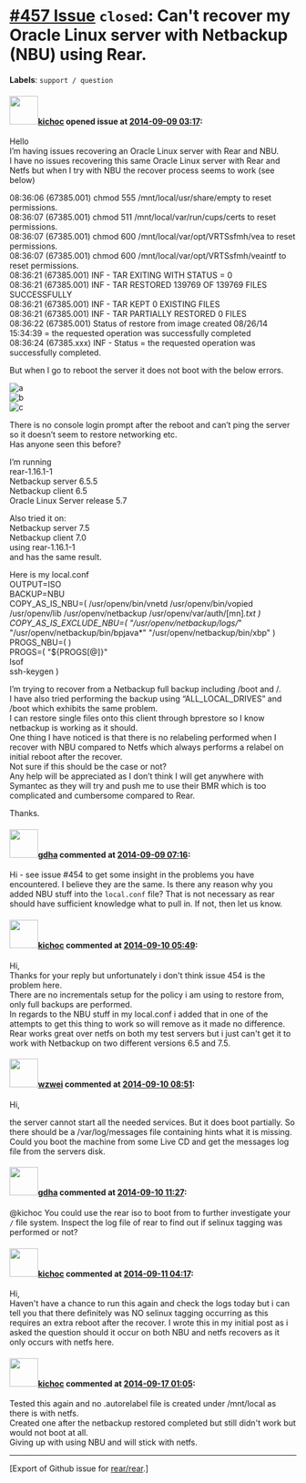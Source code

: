 [\#457 Issue](https://github.com/rear/rear/issues/457) `closed`: Can't recover my Oracle Linux server with Netbackup (NBU) using Rear.
======================================================================================================================================

**Labels**: `support / question`

#### <img src="https://avatars.githubusercontent.com/u/8703994?v=4" width="50">[kichoc](https://github.com/kichoc) opened issue at [2014-09-09 03:17](https://github.com/rear/rear/issues/457):

Hello  
I’m having issues recovering an Oracle Linux server with Rear and NBU.  
I have no issues recovering this same Oracle Linux server with Rear and
Netfs but when I try with NBU the recover process seems to work (see
below)

08:36:06 (67385.001) chmod 555 /mnt/local/usr/share/empty to reset
permissions.  
08:36:07 (67385.001) chmod 511 /mnt/local/var/run/cups/certs to reset
permissions.  
08:36:07 (67385.001) chmod 600 /mnt/local/var/opt/VRTSsfmh/vea to reset
permissions.  
08:36:07 (67385.001) chmod 600 /mnt/local/var/opt/VRTSsfmh/veaintf to
reset permissions.  
08:36:21 (67385.001) INF - TAR EXITING WITH STATUS = 0  
08:36:21 (67385.001) INF - TAR RESTORED 139769 OF 139769 FILES
SUCCESSFULLY  
08:36:21 (67385.001) INF - TAR KEPT 0 EXISTING FILES  
08:36:21 (67385.001) INF - TAR PARTIALLY RESTORED 0 FILES  
08:36:22 (67385.001) Status of restore from image created 08/26/14
15:34:39 = the requested operation was successfully completed  
08:36:24 (67385.xxx) INF - Status = the requested operation was
successfully completed.

But when I go to reboot the server it does not boot with the below
errors.

![a](https://cloud.githubusercontent.com/assets/8703994/4196161/d99363da-37cd-11e4-8305-d4dcfe0561c1.png)  
![b](https://cloud.githubusercontent.com/assets/8703994/4196178/2391819c-37ce-11e4-8ee5-e21f701e0bf7.png)  
![c](https://cloud.githubusercontent.com/assets/8703994/4196185/3843ab74-37ce-11e4-9052-1cde0f6e6988.png)

There is no console login prompt after the reboot and can’t ping the
server so it doesn’t seem to restore networking etc.  
Has anyone seen this before?

I’m running  
rear-1.16.1-1  
Netbackup server 6.5.5  
Netbackup client 6.5  
Oracle Linux Server release 5.7

Also tried it on:  
Netbackup server 7.5  
Netbackup client 7.0  
using rear-1.16.1-1  
and has the same result.

Here is my local.conf  
OUTPUT=ISO  
BACKUP=NBU  
COPY\_AS\_IS\_NBU=( /usr/openv/bin/vnetd /usr/openv/bin/vopied
/usr/openv/lib /usr/openv/netbackup /usr/openv/var/auth/\[mn\]*.txt )  
COPY\_AS\_IS\_EXCLUDE\_NBU=( "/usr/openv/netbackup/logs/*"
"/usr/openv/netbackup/bin/bpjava\*" "/usr/openv/netbackup/bin/xbp" )  
PROGS\_NBU=( )  
PROGS=( "${PROGS\[@\]}"  
lsof  
ssh-keygen )

I’m trying to recover from a Netbackup full backup including /boot and
/.  
I have also tried performing the backup using “ALL\_LOCAL\_DRIVES” and
/boot which exhibits the same problem.  
I can restore single files onto this client through bprestore so I know
netbackup is working as it should.  
One thing I have noticed is that there is no relabeling performed when I
recover with NBU compared to Netfs which always performs a relabel on
initial reboot after the recover.  
Not sure if this should be the case or not?  
Any help will be appreciated as I don’t think I will get anywhere with
Symantec as they will try and push me to use their BMR which is too
complicated and cumbersome compared to Rear.

Thanks.

#### <img src="https://avatars.githubusercontent.com/u/888633?u=cdaeb31efcc0048d3619651aa18dd4b76e636b21&v=4" width="50">[gdha](https://github.com/gdha) commented at [2014-09-09 07:16](https://github.com/rear/rear/issues/457#issuecomment-54933145):

Hi - see issue \#454 to get some insight in the problems you have
encountered. I believe they are the same. Is there any reason why you
added NBU stuff into the `local.conf` file? That is not necessary as
rear should have sufficient knowledge what to pull in. If not, then let
us know.

#### <img src="https://avatars.githubusercontent.com/u/8703994?v=4" width="50">[kichoc](https://github.com/kichoc) commented at [2014-09-10 05:49](https://github.com/rear/rear/issues/457#issuecomment-55073730):

Hi,  
Thanks for your reply but unfortunately i don't think issue 454 is the
problem here.  
There are no incrementals setup for the policy i am using to restore
from, only full backups are performed.  
In regards to the NBU stuff in my local.conf i added that in one of the
attempts to get this thing to work so will remove as it made no
difference.  
Rear works great over netfs on both my test servers but i just can't get
it to work with Netbackup on two different versions 6.5 and 7.5.

#### <img src="https://avatars.githubusercontent.com/u/8639538?v=4" width="50">[wzwei](https://github.com/wzwei) commented at [2014-09-10 08:51](https://github.com/rear/rear/issues/457#issuecomment-55087559):

Hi,

the server cannot start all the needed services. But it does boot
partially. So there should be a /var/log/messages file containing hints
what it is missing. Could you boot the machine from some Live CD and get
the messages log file from the servers disk.

#### <img src="https://avatars.githubusercontent.com/u/888633?u=cdaeb31efcc0048d3619651aa18dd4b76e636b21&v=4" width="50">[gdha](https://github.com/gdha) commented at [2014-09-10 11:27](https://github.com/rear/rear/issues/457#issuecomment-55102302):

@kichoc You could use the rear iso to boot from to further investigate
your `/` file system. Inspect the log file of rear to find out if
selinux tagging was performed or not?

#### <img src="https://avatars.githubusercontent.com/u/8703994?v=4" width="50">[kichoc](https://github.com/kichoc) commented at [2014-09-11 04:17](https://github.com/rear/rear/issues/457#issuecomment-55217565):

Hi,  
Haven't have a chance to run this again and check the logs today but i
can tell you that there definitely was NO selinux tagging occurring as
this requires an extra reboot after the recover. I wrote this in my
initial post as i asked the question should it occur on both NBU and
netfs recovers as it only occurs with netfs here.

#### <img src="https://avatars.githubusercontent.com/u/8703994?v=4" width="50">[kichoc](https://github.com/kichoc) commented at [2014-09-17 01:05](https://github.com/rear/rear/issues/457#issuecomment-55836093):

Tested this again and no .autorelabel file is created under /mnt/local
as there is with netfs.  
Created one after the netbackup restored completed but still didn't work
but would not boot at all.  
Giving up with using NBU and will stick with netfs.

------------------------------------------------------------------------

\[Export of Github issue for
[rear/rear](https://github.com/rear/rear).\]
